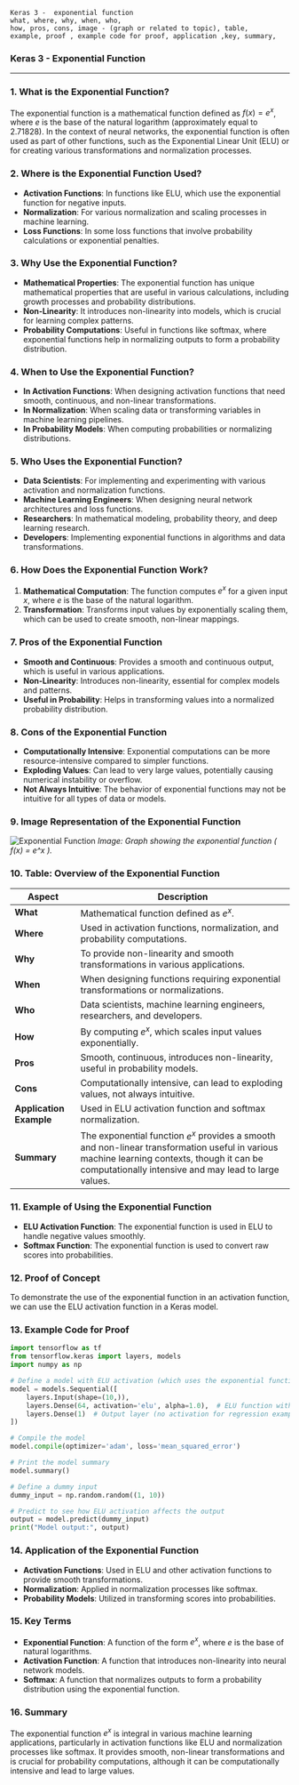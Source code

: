 ```code
Keras 3 -  exponential function
what, where, why, when, who, 
how, pros, cons, image - (graph or related to topic), table,
example, proof , example code for proof, application ,key, summary,
```

### **Keras 3 - Exponential Function**
---

### **1. What is the Exponential Function?**

The exponential function is a mathematical function defined as $f(x) = e^x$, where $e$ is the base of the natural logarithm (approximately equal to 2.71828). In the context of neural networks, the exponential function is often used as part of other functions, such as the Exponential Linear Unit (ELU) or for creating various transformations and normalization processes.

### **2. Where is the Exponential Function Used?**

- **Activation Functions**: In functions like ELU, which use the exponential function for negative inputs.
- **Normalization**: For various normalization and scaling processes in machine learning.
- **Loss Functions**: In some loss functions that involve probability calculations or exponential penalties.

### **3. Why Use the Exponential Function?**

- **Mathematical Properties**: The exponential function has unique mathematical properties that are useful in various calculations, including growth processes and probability distributions.
- **Non-Linearity**: It introduces non-linearity into models, which is crucial for learning complex patterns.
- **Probability Computations**: Useful in functions like softmax, where exponential functions help in normalizing outputs to form a probability distribution.

### **4. When to Use the Exponential Function?**

- **In Activation Functions**: When designing activation functions that need smooth, continuous, and non-linear transformations.
- **In Normalization**: When scaling data or transforming variables in machine learning pipelines.
- **In Probability Models**: When computing probabilities or normalizing distributions.

### **5. Who Uses the Exponential Function?**

- **Data Scientists**: For implementing and experimenting with various activation and normalization functions.
- **Machine Learning Engineers**: When designing neural network architectures and loss functions.
- **Researchers**: In mathematical modeling, probability theory, and deep learning research.
- **Developers**: Implementing exponential functions in algorithms and data transformations.

### **6. How Does the Exponential Function Work?**

1. **Mathematical Computation**: The function computes $e^x$ for a given input $x$, where $e$ is the base of the natural logarithm.
2. **Transformation**: Transforms input values by exponentially scaling them, which can be used to create smooth, non-linear mappings.

### **7. Pros of the Exponential Function**

- **Smooth and Continuous**: Provides a smooth and continuous output, which is useful in various applications.
- **Non-Linearity**: Introduces non-linearity, essential for complex models and patterns.
- **Useful in Probability**: Helps in transforming values into a normalized probability distribution.

### **8. Cons of the Exponential Function**

- **Computationally Intensive**: Exponential computations can be more resource-intensive compared to simpler functions.
- **Exploding Values**: Can lead to very large values, potentially causing numerical instability or overflow.
- **Not Always Intuitive**: The behavior of exponential functions may not be intuitive for all types of data or models.

### **9. Image Representation of the Exponential Function**

![Exponential Function](https://github.com/engineer-ece/Keras-learn/blob/3702b9b07db2462f078007e0b1e9a40c5e6c9ae0/Keras3/02.%20Layers%20API/02.%20Layer%20activations/09.%20exponential%20function/exponential_function.png)
*Image: Graph showing the exponential function \( f(x) = e^x \).*

### **10. Table: Overview of the Exponential Function**

| **Aspect**              | **Description**                                                                                                                                                                                     |
| ----------------------------- | --------------------------------------------------------------------------------------------------------------------------------------------------------------------------------------------------------- |
| **What**                | Mathematical function defined as $e^x$.                                                                                                                                                                  |
| **Where**               | Used in activation functions, normalization, and probability computations.                                                                                                                                |
| **Why**                 | To provide non-linearity and smooth transformations in various applications.                                                                                                                              |
| **When**                | When designing functions requiring exponential transformations or normalizations.                                                                                                                         |
| **Who**                 | Data scientists, machine learning engineers, researchers, and developers.                                                                                                                                 |
| **How**                 | By computing $e^x$, which scales input values exponentially.                                                                                                                                             |
| **Pros**                | Smooth, continuous, introduces non-linearity, useful in probability models.                                                                                                                               |
| **Cons**                | Computationally intensive, can lead to exploding values, not always intuitive.                                                                                                                            |
| **Application Example** | Used in ELU activation function and softmax normalization.                                                                                                                                                |
| **Summary**             | The exponential function $e^x$ provides a smooth and non-linear transformation useful in various machine learning contexts, though it can be computationally intensive and may lead to large values. |

### **11. Example of Using the Exponential Function**

- **ELU Activation Function**: The exponential function is used in ELU to handle negative values smoothly.
- **Softmax Function**: The exponential function is used to convert raw scores into probabilities.

### **12. Proof of Concept**

To demonstrate the use of the exponential function in an activation function, we can use the ELU activation function in a Keras model.

### **13. Example Code for Proof**

```python
import tensorflow as tf
from tensorflow.keras import layers, models
import numpy as np

# Define a model with ELU activation (which uses the exponential function)
model = models.Sequential([
    layers.Input(shape=(10,)),
    layers.Dense(64, activation='elu', alpha=1.0),  # ELU function with alpha = 1.0
    layers.Dense(1)  # Output layer (no activation for regression example)
])

# Compile the model
model.compile(optimizer='adam', loss='mean_squared_error')

# Print the model summary
model.summary()

# Define a dummy input
dummy_input = np.random.random((1, 10))

# Predict to see how ELU activation affects the output
output = model.predict(dummy_input)
print("Model output:", output)
```

### **14. Application of the Exponential Function**

- **Activation Functions**: Used in ELU and other activation functions to provide smooth transformations.
- **Normalization**: Applied in normalization processes like softmax.
- **Probability Models**: Utilized in transforming scores into probabilities.

### **15. Key Terms**

- **Exponential Function**: A function of the form $e^x$, where $e$ is the base of natural logarithms.
- **Activation Function**: A function that introduces non-linearity into neural network models.
- **Softmax**: A function that normalizes outputs to form a probability distribution using the exponential function.

### **16. Summary**

The exponential function $e^x$ is integral in various machine learning applications, particularly in activation functions like ELU and normalization processes like softmax. It provides smooth, non-linear transformations and is crucial for probability computations, although it can be computationally intensive and lead to large values.
